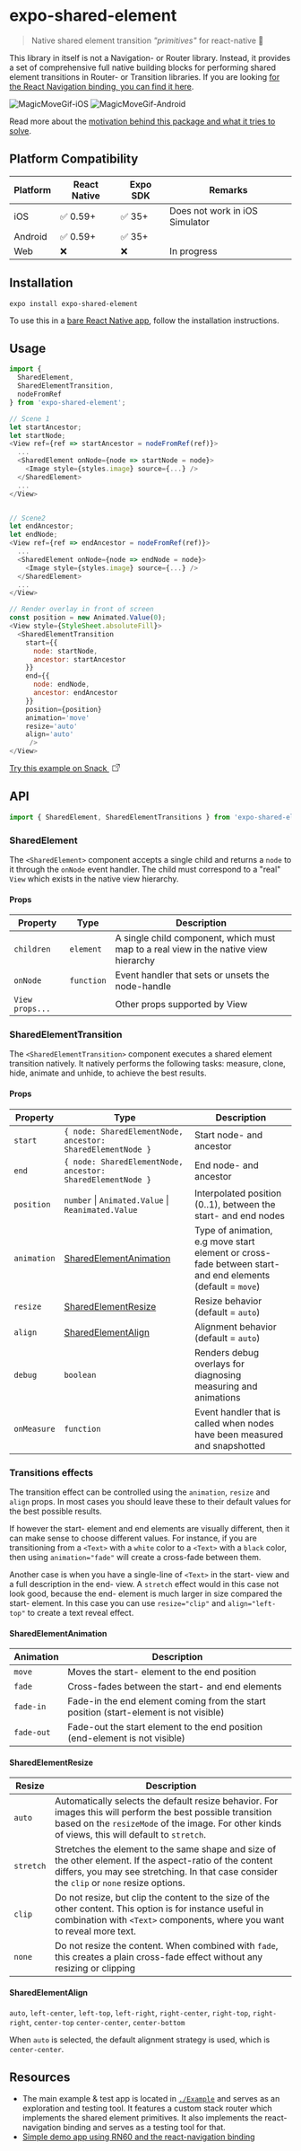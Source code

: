 # expo-shared-element

> Native shared element transition _"primitives"_ for react-native 💫

This library in itself is not a Navigation- or Router library. Instead, it provides a set of comprehensive full native building blocks for performing shared element transitions in Router- or Transition libraries. If you are looking [for the React Navigation binding, you can find it here](https://github.com/IjzerenHein/react-navigation-shared-element).

![MagicMoveGif-iOS](../set-ios.gif)
![MagicMoveGif-Android](../set-android.gif)

Read more about the [motivation behind this package and what it tries to solve](./MOTIVATION.md).

## Platform Compatibility

| Platform | React Native | Expo SDK | Remarks                        |
| -------- | ------------ | -------- | ------------------------------ |
| iOS      | ✅ 0.59+      | ✅ 35+    | Does not work in iOS Simulator |
| Android  | ✅ 0.59+      | ✅ 35+    |                                |
| Web      | ❌            | ❌        | In progress                    |


## Installation

```
expo install expo-shared-element
```

To use this in a [bare React Native app](https://docs.expo.io/versions/latest/introduction/managed-vs-bare/#bare-workflow), follow the installation instructions.

## Usage

```js
import {
  SharedElement,
  SharedElementTransition,
  nodeFromRef
} from 'expo-shared-element';

// Scene 1
let startAncestor;
let startNode;
<View ref={ref => startAncestor = nodeFromRef(ref)}>
  ...
  <SharedElement onNode={node => startNode = node}>
    <Image style={styles.image} source={...} />
  </SharedElement>
  ...
</View>


// Scene2
let endAncestor;
let endNode;
<View ref={ref => endAncestor = nodeFromRef(ref)}>
  ...
  <SharedElement onNode={node => endNode = node}>
    <Image style={styles.image} source={...} />
  </SharedElement>
  ...
</View>

// Render overlay in front of screen
const position = new Animated.Value(0);
<View style={StyleSheet.absoluteFill}>
  <SharedElementTransition
    start={{
      node: startNode,
      ancestor: startAncestor
    }}
    end={{
      node: endNode,
      ancestor: endAncestor
    }}
    position={position}
    animation='move'
    resize='auto'
    align='auto'
     />
</View>
```

<a class="snack-inline-example-button" href="https://snack.expo.io?platform=android&amp;name=Basic%20Barometer%20usage&amp;sdkVersion=36.0.0&amp;dependencies=expo-sensors&amp;sourceUrl=https%3A%2F%2Fdocs.expo.io%2Fstatic%2Fexamples%2Fv36.0.0%2Fbarometer.js" target="_blank">Try this example on Snack <svg width="14" height="14" viewBox="0 0 16 16" style="margin-left: 5px; vertical-align: -1px;"><g fill="none" stroke="currentColor"><path d="M8.5.5h7v7M8 8L15.071.929M9.07 3.5H1.5v11h11V6.93"></path></g></svg></a>


## API

```js
import { SharedElement, SharedElementTransitions } from 'expo-shared-element';
```

### SharedElement

The `<SharedElement>` component accepts a single child and returns a `node` to it through the `onNode` event handler. The child must correspond to a "real" `View` which exists in the native view hierarchy.

#### Props

| Property        | Type       | Description                                                                          |
| --------------- | ---------- | ------------------------------------------------------------------------------------ |
| `children`      | `element`  | A single child component, which must map to a real view in the native view hierarchy |
| `onNode`        | `function` | Event handler that sets or unsets the node-handle                                    |
| `View props...` |            | Other props supported by View                                                        |

### SharedElementTransition

The `<SharedElementTransition>` component executes a shared element transition natively. It natively performs the following tasks: measure, clone, hide, animate and unhide, to achieve the best results.

#### Props

| Property    | Type                                                       | Description                                                                                                |
| ----------- | ---------------------------------------------------------- | ---------------------------------------------------------------------------------------------------------- |
| `start`     | `{ node: SharedElementNode, ancestor: SharedElementNode }` | Start node- and ancestor                                                                                   |
| `end`       | `{ node: SharedElementNode, ancestor: SharedElementNode }` | End node- and ancestor                                                                                     |
| `position`  | `number` \| `Animated.Value` \| `Reanimated.Value`         | Interpolated position (0..1), between the start- and end nodes                                             |
| `animation` | [SharedElementAnimation](#SharedElementAnimation)          | Type of animation, e.g move start element or cross-fade between start- and end elements (default = `move`) |
| `resize`    | [SharedElementResize](#SharedElementResize)                | Resize behavior (default = `auto`)                                                                         |
| `align`     | [SharedElementAlign](#SharedElementAlign)                  | Alignment behavior (default = `auto`)                                                                      |
| `debug`     | `boolean`                                                  | Renders debug overlays for diagnosing measuring and animations                                             |
| `onMeasure` | `function`                                                 | Event handler that is called when nodes have been measured and snapshotted                                 |

### Transitions effects

The transition effect can be controlled using the `animation`, `resize` and `align` props.
In most cases you should leave these to their default values for the best possible results.

If however the start- element and end elements are visually different, then it can make
sense to choose different values. For instance, if you are transitioning from a `<Text>`
with a `white` color to a `<Text>` with a `black` color, then using `animation="fade"` will
create a cross-fade between them.

Another case is when you have a single-line of `<Text>` in the start- view and a full
description in the end- view. A `stretch` effect would in this case not look good, because
the end- element is much larger in size compared the start- element.
In this case you can use `resize="clip"` and `align="left-top"` to create a text reveal effect.

#### SharedElementAnimation

| Animation  | Description                                                                           |
| ---------- | ------------------------------------------------------------------------------------- |
| `move`     | Moves the start- element to the end position                                          |
| `fade`     | Cross-fades between the start- and end elements                                       |
| `fade-in`  | Fade-in the end element coming from the start position (start-element is not visible) |
| `fade-out` | Fade-out the start element to the end position (end-element is not visible)           |

#### SharedElementResize

| Resize    | Description                                                                                                                                                                                                    |
| --------- | -------------------------------------------------------------------------------------------------------------------------------------------------------------------------------------------------------------- |
| `auto`    | Automatically selects the default resize behavior. For images this will perform the best possible transition based on the `resizeMode` of the image. For other kinds of views, this will default to `stretch`. |
| `stretch` | Stretches the element to the same shape and size of the other element. If the aspect-ratio of the content differs, you may see stretching. In that case consider the `clip` or `none` resize options.          |
| `clip`    | Do not resize, but clip the content to the size of the other content. This option is for instance useful in combination with `<Text>` components, where you want to reveal more text.                          |
| `none`    | Do not resize the content. When combined with `fade`, this creates a plain cross-fade effect without any resizing or clipping                                                                                  |

#### SharedElementAlign

`auto`, `left-center`, `left-top`, `left-right`, `right-center`, `right-top`, `right-right`, `center-top` `center-center`, `center-bottom`

When `auto` is selected, the default alignment strategy is used, which is `center-center`.


## Resources

- The main example & test app is located in [`./Example`](./Example) and serves as an exploration and testing tool. It features a custom stack router which implements the shared element primitives. It also implements the react-navigation binding and serves as a testing tool for that.
- [Simple demo app using RN60 and the react-navigation binding](https://github.com/IjzerenHein/react-navigation-shared-element-rn60demo)
